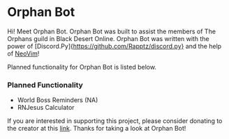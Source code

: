 # Orphan Bot

Hi! Meet Orphan Bot. Orphan Bot was built to assist the members of The Orphans guild in Black Desert Online. Orphan Bot was written with the power of [Discord.Py]{https://github.com/Rapptz/discord.py} and the help of [NeoVim](https://neovim.io/)! 

Planned functionality for Orphan Bot is listed below. 

### Planned Functionality
- World Boss Reminders (NA)
- RNJesus Calculator 

If you are interested in supporting this project, please consider donating to the creator at this [link](https://ko-fi.com/ch4kra). Thanks for taking a look at Orphan Bot! 
